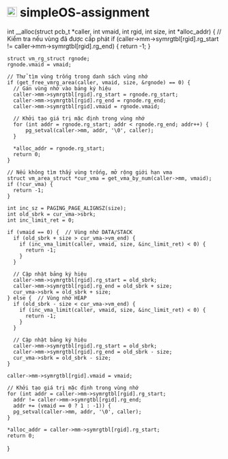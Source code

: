 # <img src="https://upload.wikimedia.org/wikipedia/commons/f/f0/HCMCUT.svg" alt="HCMUT" width="23" /> simpleOS-assignment


int __alloc(struct pcb_t *caller, int vmaid, int rgid, int size, int *alloc_addr) {
    // Kiểm tra nếu vùng đã được cấp phát
    if (caller->mm->symrgtbl[rgid].rg_start != caller->mm->symrgtbl[rgid].rg_end) {
      return -1;
    }

    struct vm_rg_struct rgnode;
    rgnode.vmaid = vmaid;

    // Thử tìm vùng trống trong danh sách vùng nhớ
    if (get_free_vmrg_area(caller, vmaid, size, &rgnode) == 0) {
      // Gán vùng nhớ vào bảng ký hiệu
      caller->mm->symrgtbl[rgid].rg_start = rgnode.rg_start;
      caller->mm->symrgtbl[rgid].rg_end = rgnode.rg_end;
      caller->mm->symrgtbl[rgid].vmaid = rgnode.vmaid;

      // Khởi tạo giá trị mặc định trong vùng nhớ
      for (int addr = rgnode.rg_start; addr < rgnode.rg_end; addr++) {
          pg_setval(caller->mm, addr, '\0', caller);
      }

      *alloc_addr = rgnode.rg_start;
      return 0;
    }

    // Nếu không tìm thấy vùng trống, mở rộng giới hạn vma
    struct vm_area_struct *cur_vma = get_vma_by_num(caller->mm, vmaid);
    if (!cur_vma) {
      return -1;  
    }
    
    int inc_sz = PAGING_PAGE_ALIGNSZ(size);
    int old_sbrk = cur_vma->sbrk;
    int inc_limit_ret = 0;

    if (vmaid == 0) {  // Vùng nhớ DATA/STACK
      if (old_sbrk + size > cur_vma->vm_end) {
        if (inc_vma_limit(caller, vmaid, size, &inc_limit_ret) < 0) {
          return -1;
        }
      }

      // Cập nhật bảng ký hiệu
      caller->mm->symrgtbl[rgid].rg_start = old_sbrk;
      caller->mm->symrgtbl[rgid].rg_end = old_sbrk + size;
      cur_vma->sbrk = old_sbrk + size;
    } else {  // Vùng nhớ HEAP
      if (old_sbrk - size < cur_vma->vm_end) {
        if (inc_vma_limit(caller, vmaid, size, &inc_limit_ret) < 0) {
          return -1;
        }
      }

      // Cập nhật bảng ký hiệu
      caller->mm->symrgtbl[rgid].rg_start = old_sbrk;
      caller->mm->symrgtbl[rgid].rg_end = old_sbrk - size;
      cur_vma->sbrk = old_sbrk - size;
    }

    caller->mm->symrgtbl[rgid].vmaid = vmaid;

    // Khởi tạo giá trị mặc định trong vùng nhớ
    for (int addr = caller->mm->symrgtbl[rgid].rg_start;
      addr != caller->mm->symrgtbl[rgid].rg_end;
      addr += (vmaid == 0 ? 1 : -1)) {
      pg_setval(caller->mm, addr, '\0', caller);
    }

    *alloc_addr = caller->mm->symrgtbl[rgid].rg_start;
    return 0;
}
